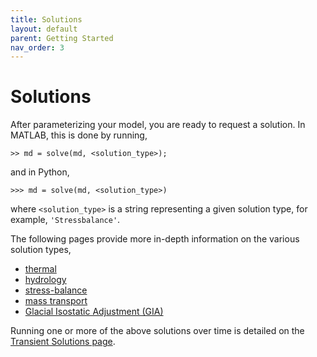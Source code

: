 ```yaml
---
title: Solutions
layout: default
parent: Getting Started
nav_order: 3
---
```


# Solutions
After parameterizing your model, you are ready to request a solution. In MATLAB, this is done by running,
````
>> md = solve(md, <solution_type>);
````
and in Python,
````
>>> md = solve(md, <solution_type>)
````
where `<solution_type>` is a string representing a given solution type, for example, `'Stressbalance'`.

The following pages provide more in-depth information on the various solution types,
- <a href="../capabilities/thermal" target="_top">thermal</a>
- <a href="../capabilities/hydrology" target="_top">hydrology</a>
- <a href="../capabilities/stress-balance" target="_top">stress-balance</a>
- <a href="../capabilities/mass-transport" target="_top">mass transport</a>
- <a href="../capabilities/gia" target="_top">Glacial Isostatic Adjustment (GIA)</a>

Running one or more of the above solutions over time is detailed on the 
<a href="../capabilities/transient" target="_top">Transient Solutions page</a>.

